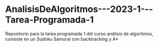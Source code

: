 # AnalisisDeAlgoritmos---2023-1---Tarea-Programada-1
Repositorio para la tarea programada 1 del curso análisis de algoritmos, consiste en un Sudoku Samurai con backtracking y A*
